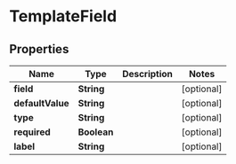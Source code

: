 

# TemplateField


## Properties

Name | Type | Description | Notes
------------ | ------------- | ------------- | -------------
**field** | **String** |  |  [optional]
**defaultValue** | **String** |  |  [optional]
**type** | **String** |  |  [optional]
**required** | **Boolean** |  |  [optional]
**label** | **String** |  |  [optional]




